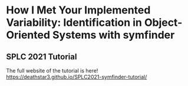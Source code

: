 # How I Met Your Implemented Variability: Identification in Object-Oriented Systems with symfinder

## SPLC 2021 Tutorial

The full website of the tutorial is here!
https://deathstar3.github.io/SPLC2021-symfinder-tutorial/